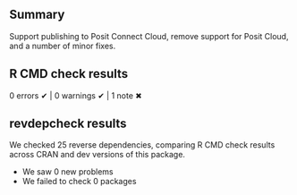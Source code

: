## Summary

Support publishing to Posit Connect Cloud, remove support for Posit Cloud, and
a number of minor fixes.

## R CMD check results

0 errors ✔ | 0 warnings ✔ | 1 note ✖

## revdepcheck results

We checked 25 reverse dependencies, comparing R CMD check results across CRAN and dev versions of this package.

 * We saw 0 new problems
 * We failed to check 0 packages
